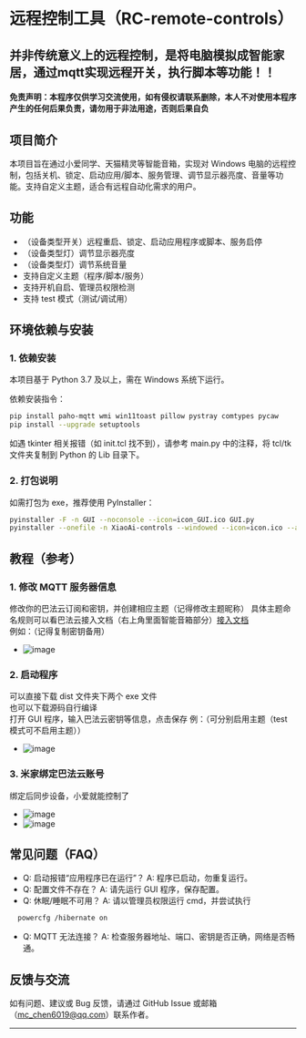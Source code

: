 # 远程控制工具（RC-remote-controls）
## 并非传统意义上的远程控制，是将电脑模拟成智能家居，通过mqtt实现远程开关，执行脚本等功能！！
#### 免责声明：本程序仅供学习交流使用，如有侵权请联系删除，本人不对使用本程序产生的任何后果负责，请勿用于非法用途，否则后果自负

## 项目简介

本项目旨在通过小爱同学、天猫精灵等智能音箱，实现对 Windows 电脑的远程控制，包括关机、锁定、启动应用/脚本、服务管理、调节显示器亮度、音量等功能。支持自定义主题，适合有远程自动化需求的用户。

## 功能

- （设备类型开关）远程重启、锁定、启动应用程序或脚本、服务启停
- （设备类型灯）调节显示器亮度
- （设备类型灯）调节系统音量
- 支持自定义主题（程序/脚本/服务）
- 支持开机自启、管理员权限检测
- 支持 test 模式（测试/调试用）

## 环境依赖与安装

### 1. 依赖安装

本项目基于 Python 3.7 及以上，需在 Windows 系统下运行。

依赖安装指令：

```bash
pip install paho-mqtt wmi win11toast pillow pystray comtypes pycaw
pip install --upgrade setuptools
```

如遇 tkinter 相关报错（如 init.tcl 找不到），请参考 main.py 中的注释，将 tcl/tk 文件夹复制到 Python 的 Lib 目录下。

### 2. 打包说明

如需打包为 exe，推荐使用 PyInstaller：

```bash
pyinstaller -F -n GUI --noconsole --icon=icon_GUI.ico GUI.py
pyinstaller --onefile -n XiaoAi-controls --windowed --icon=icon.ico --add-data "icon.ico;." main.py
```

## 教程（参考）

### 1. 修改 MQTT 服务器信息

修改你的巴法云订阅和密钥，并创建相应主题（记得修改主题昵称） 具体主题命名规则可以看巴法云接入文档（右上角里面智能音箱部分）[接入文档](https://cloud.bemfa.com/docs/src/speaker_mi.html)  
例如：（记得复制密钥备用）

- ![image](巴法云.png)

### 2. 启动程序

可以直接下载 dist 文件夹下两个 exe 文件  
也可以下载源码自行编译  
打开 GUI 程序，输入巴法云密钥等信息，点击保存
例：（可分别启用主题（test 模式可不启用主题））

- ![image](GUI.png)

### 3. 米家绑定巴法云账号

绑定后同步设备，小爱就能控制了

- ![image](米家.jpg)
- ![image](小爱同学.jpg)

## 常见问题（FAQ）

- Q: 启动报错“应用程序已在运行”？
  A: 程序已启动，勿重复运行。
- Q: 配置文件不存在？
  A: 请先运行 GUI 程序，保存配置。
- Q: 休眠/睡眠不可用？
  A: 请以管理员权限运行 cmd，并尝试执行
```bash
  powercfg /hibernate on
```
- Q: MQTT 无法连接？
  A: 检查服务器地址、端口、密钥是否正确，网络是否畅通。

## 反馈与交流

如有问题、建议或 Bug 反馈，请通过 GitHub Issue 或邮箱（mc_chen6019@qq.com）联系作者。

---
